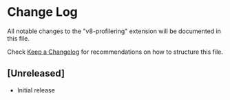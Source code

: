 # Change Log

All notable changes to the "v8-profilering" extension will be documented in this file.

Check [Keep a Changelog](http://keepachangelog.com/) for recommendations on how to structure this file.

## [Unreleased]

- Initial release